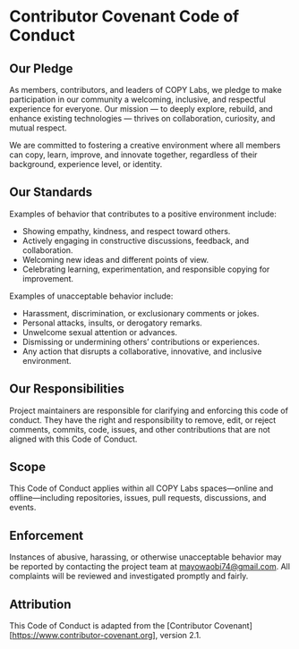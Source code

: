 # Contributor Covenant Code of Conduct

## Our Pledge

As members, contributors, and leaders of COPY Labs, we pledge to make participation in our community a welcoming, inclusive, and respectful experience for everyone. Our mission — to deeply explore, rebuild, and enhance existing technologies — thrives on collaboration, curiosity, and mutual respect.

We are committed to fostering a creative environment where all members can copy, learn, improve, and innovate together, regardless of their background, experience level, or identity.

## Our Standards

Examples of behavior that contributes to a positive environment include:

- Showing empathy, kindness, and respect toward others.
- Actively engaging in constructive discussions, feedback, and collaboration.
- Welcoming new ideas and different points of view.
- Celebrating learning, experimentation, and responsible copying for improvement.

Examples of unacceptable behavior include:

- Harassment, discrimination, or exclusionary comments or jokes.
- Personal attacks, insults, or derogatory remarks.
- Unwelcome sexual attention or advances.
- Dismissing or undermining others’ contributions or experiences.
- Any action that disrupts a collaborative, innovative, and inclusive environment.

## Our Responsibilities

Project maintainers are responsible for clarifying and enforcing this code of conduct. They have the right and responsibility to remove, edit, or reject comments, commits, code, issues, and other contributions that are not aligned with this Code of Conduct.

## Scope

This Code of Conduct applies within all COPY Labs spaces—online and offline—including repositories, issues, pull requests, discussions, and events.

## Enforcement

Instances of abusive, harassing, or otherwise unacceptable behavior may be reported by contacting the project team at mayowaobi74@gmail.com. All complaints will be reviewed and investigated promptly and fairly.

## Attribution

This Code of Conduct is adapted from the [Contributor Covenant][https://www.contributor-covenant.org], version 2.1.
